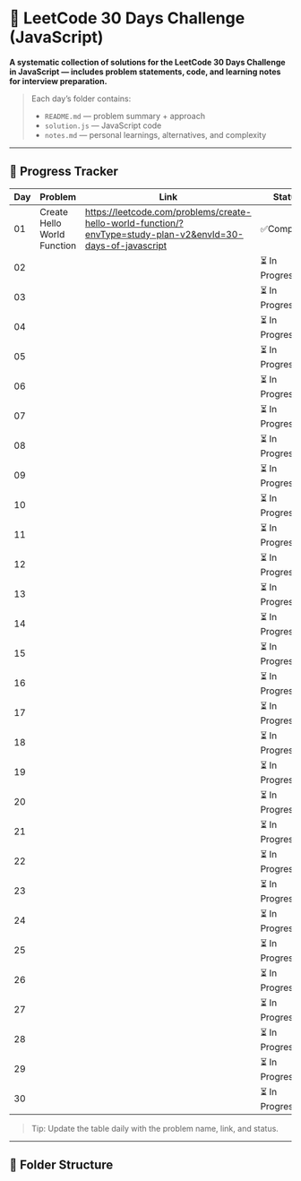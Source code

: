 # 🚀 LeetCode 30 Days Challenge (JavaScript)

**A systematic collection of solutions for the LeetCode 30 Days Challenge in JavaScript — includes problem statements, code, and learning notes for interview preparation.**

> Each day’s folder contains:
> - `README.md` — problem summary + approach
> - `solution.js` — JavaScript code
> - `notes.md` — personal learnings, alternatives, and complexity

---

## 📅 Progress Tracker

| Day | Problem | Link | Status | Notes |
|-----|---------|------|--------|-------|
| 01  | Create Hello World Function | https://leetcode.com/problems/create-hello-world-function/?envType=study-plan-v2&envId=30-days-of-javascript | ✅Completed | ✅ |
| 02  |  |  | ⏳ In Progress | — |
| 03  |  |  | ⏳ In Progress | — |
| 04  |  |  | ⏳ In Progress | — |
| 05  |  |  | ⏳ In Progress | — |
| 06  |  |  | ⏳ In Progress | — |
| 07  |  |  | ⏳ In Progress | — |
| 08  |  |  | ⏳ In Progress | — |
| 09  |  |  | ⏳ In Progress | — |
| 10  |  |  | ⏳ In Progress | — |
| 11  |  |  | ⏳ In Progress | — |
| 12  |  |  | ⏳ In Progress | — |
| 13  |  |  | ⏳ In Progress | — |
| 14  |  |  | ⏳ In Progress | — |
| 15  |  |  | ⏳ In Progress | — |
| 16  |  |  | ⏳ In Progress | — |
| 17  |  |  | ⏳ In Progress | — |
| 18  |  |  | ⏳ In Progress | — |
| 19  |  |  | ⏳ In Progress | — |
| 20  |  |  | ⏳ In Progress | — |
| 21  |  |  | ⏳ In Progress | — |
| 22  |  |  | ⏳ In Progress | — |
| 23  |  |  | ⏳ In Progress | — |
| 24  |  |  | ⏳ In Progress | — |
| 25  |  |  | ⏳ In Progress | — |
| 26  |  |  | ⏳ In Progress | — |
| 27  |  |  | ⏳ In Progress | — |
| 28  |  |  | ⏳ In Progress | — |
| 29  |  |  | ⏳ In Progress | — |
| 30  |  |  | ⏳ In Progress | — |

> Tip: Update the table daily with the problem name, link, and status.

---

## 📂 Folder Structure

